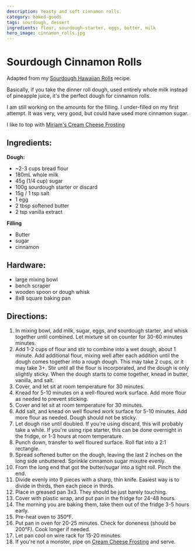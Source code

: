 ```yaml
---
description: Yeasty and soft cinnamon rolls.
category: baked-goods
tags: sourdough, dessert
ingredients: flour, sourdough-starter, eggs, butter, milk
hero_image: cinnamon_rolls.jpg
---
```


# Sourdough Cinnamon Rolls

Adapted from my [Sourdough Hawaiian Rolls](./Hawaiian-Rolls.html) recipe. 

Basically, if you take the dinner roll dough, used entirely whole milk instead of pineapple juice, it's the perfect dough for cinnamon rolls. 

I am still working on the amounts for the filling. I under-filled on my first attempt. It was very, very good, but could have used more cinnamon sugar.

I like to top with [Miriam's Cream Cheese Frosting](../Cream-Cheese-Frosting.html)

## Ingredients:

**Dough:**

- ~2-3 cups bread flour
- 180mL whole milk
- 45g (1/4 cup) sugar
- 100g sourdough starter or discard
- 15g / 1 tsp salt
- 1 egg
- 2 tbsp softened butter
- 2 tsp vanilla extract

**Filling**

- Butter
- sugar
- cinnamon

## Hardware:

- large mixing bowl
- bench scraper
- wooden spoon or dough whisk
- 8x8 square baking pan

## Directions:

1. In mixing bowl, add milk, sugar, eggs, and sourdough starter, and whisk together until combined. Let mixture sit on counter for 30-60 minutes minutes.
2. Add 1-2 cups of flour and stir to combine into a wet dough, about 1 minute. Add additional flour, mixing well after each addition until the dough comes together into a rough dough. This may take 2 cups, or it may take 3+. Stir until all the flour is incorporated, and the dough is only slightly sticky. When the dough starts to come together, knead in butter, vanilla, and salt.
3. Cover, and let sit at room temperature for 30 minutes.
4. Knead for 5-10 minutes on a well-floured work surface. Add more flour as needed to prevent sticking.
5. Cover and let sit at room temperature for 30 minutes.
6. Add salt, and knead on well floured work surface for 5-10 minutes. Add more flour as needed. Dough should not be sticky.
7. Let dough rise until doubled. If you're using discard, this will probably take a while. If you're using ripe starter, this can be done overnight in the fridge, or 1-3 hours at room temperature.
8. Punch down, transfer to well floured surface. Roll flat into a 2:1 rectangle.
9. Spread softened butter on the dough, leaving the last 2 inches on the long side unbuttered. Sprinkle cinnamon sugar mixutre evenly.
10. From the long end that got the butter/sugar into a tight roll. Pinch the end.
11. Divide evenly into 9 pieces with a sharp, thin knife. Easiest way is to divide in thirds, then each piece in thirds.
12. Place in greased pan 3x3. They should be just barely touching.
13. Cover with plastic wrap, and put pan in the fridge for 24-48 hours.
14. The morning you are baking them, take them out of the fridge 3-5 hours early.
15. Pre-heat oven to 350°F.
16. Put pan in oven for 20-25 minutes. Check for doneness (should be 200°F). Cook longer if needed.
17. Let pan cool on wire rack for 15-20 minutes.
18. If you're not a monster, pipe on [Cream Cheese Frosting](../Cream%20Cheese%20Frosting.html) and serve.

